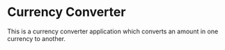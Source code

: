 # Currency Converter 
This is a currency converter application which converts an amount in one currency to another. 
